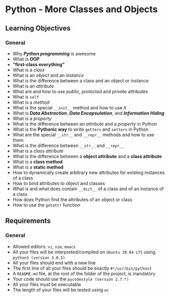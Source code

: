 # Python - More Classes and Objects

## Learning Objectives

### General
- Why **_Python programming_** is awesome
- What is **OOP**
- **“first-class everything”**
- What is a _class_
- What is an _object_ and an _instance_
- What is the difference between a class and an object or instance
- What is an _attribute_
- What are and how to use _public_, _protected_ and _private_ attributes
- What is `self`
- What is a _method_
- What is the special `__init__` method and how to use it
- What is **_Data Abstraction_**, **_Data Encapsulation_**, and **_Information Hiding_**
- What is a _property_
- What is the difference between an _attribute_ and a _property_ in Python
- What is the **Pythonic way** to write `getters` and `setters` in Python
- What are the special `__str__` and `__repr__` methods and how to use them
- What is the difference between `__str__` and `__repr__`
- What is a _class attribute_
- What is the difference between a **object attribute** and a **class attribute**
- What is a **class method**
- What is a **static method**
- How to dynamically create arbitrary new attributes for existing instances of a class
- How to bind attributes to object and classes
- What is and what does contain `__dict__` of a class and of an instance of a class
- How does Python find the attributes of an object or class
- How to use the `getattr` function

## Requirements
### General
- Allowed editors: `vi`, `vim`, `emacs`
- All your files will be interpreted/compiled on `Ubuntu 20.04 LTS` using `python3 (version 3.8.5)`
- All your files should end with a new line
- The first line of all your files should be exactly `#!/usr/bin/python3`
- A `README.md` file, at the root of the folder of the project, is mandatory
- Your code should use the `pycodestyle (version 2.7.*)`
- All your files must be executable
- The length of your files will be tested using `wc`
